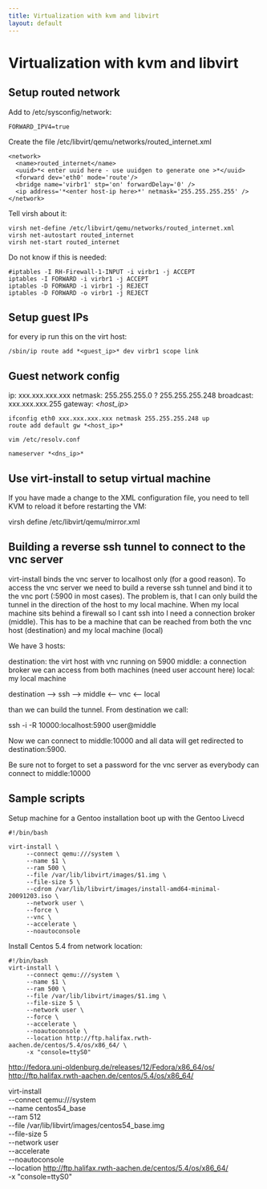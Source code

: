 ```yaml
---
title: Virtualization with kvm and libvirt
layout: default
---
```


Virtualization with kvm and libvirt
===================================


Setup routed network
--------------------

Add to /etc/sysconfig/network:

    FORWARD_IPV4=true

Create the file /etc/libvirt/qemu/networks/routed_internet.xml

    <network>
      <name>routed_internet</name>
      <uuid>*< enter uuid here - use uuidgen to generate one >*</uuid>
      <forward dev='eth0' mode='route'/>
      <bridge name='virbr1' stp='on' forwardDelay='0' />
      <ip address='*<enter host-ip here>*' netmask='255.255.255.255' />
    </network>

Tell virsh about it:

    virsh net-define /etc/libvirt/qemu/networks/routed_internet.xml
    virsh net-autostart routed_internet
    virsh net-start routed_internet

Do not know if this is needed:

    #iptables -I RH-Firewall-1-INPUT -i virbr1 -j ACCEPT
    iptables -I FORWARD -i virbr1 -j ACCEPT
    iptables -D FORWARD -i virbr1 -j REJECT
    iptables -D FORWARD -o virbr1 -j REJECT
Setup guest IPs
----------------

for every ip run this on the virt host:

    /sbin/ip route add *<guest_ip>* dev virbr1 scope link

Guest network config
--------------------

ip: xxx.xxx.xxx.xxx
netmask: 255.255.255.0 ? 255.255.255.248
broadcast: xxx.xxx.xxx.255
gateway: *<host_ip>*

    ifconfig eth0 xxx.xxx.xxx.xxx netmask 255.255.255.248 up
    route add default gw *<host_ip>*

    vim /etc/resolv.conf

    nameserver *<dns_ip>*

Use virt-install to setup virtual machine
-----------------------------------------

If you have made a change to the XML configuration file, you need to tell KVM to reload it before restarting the VM:

virsh define /etc/libvirt/qemu/mirror.xml


Building a reverse ssh tunnel to connect to the vnc server
----------------------------------------------------------

virt-install binds the vnc server to localhost only (for a good reason). To access
the vnc server we need to build a reverse ssh tunnel and bind it to the vnc port
(:5900 in most cases). The problem is, that I can only build the tunnel in the
direction of the host to my local machine. When my local machine sits behind a
firewall so I cant ssh into I need a connection broker (middle). This has to be a machine
that can be reached from both the vnc host (destination) and my local machine (local)

We have 3 hosts:

destination: the virt host with vnc running on 5900
middle: a connection broker we can access from both machines (need user account here)
local: my local machine

destination --> ssh --> middle <-- vnc <-- local

than we can build the tunnel. From destination we call:

ssh -i -R 10000:localhost:5900 user@middle

Now we can connect to middle:10000 and all data will get redirected to destination:5900.

Be sure not to forget to set a password for the vnc server as everybody can connect
to middle:10000


Sample scripts
--------------

Setup machine for a Gentoo installation boot up with the Gentoo Livecd

    #!/bin/bash

    virt-install \
         --connect qemu:///system \
         --name $1 \
         --ram 500 \
         --file /var/lib/libvirt/images/$1.img \
         --file-size 5 \
         --cdrom /var/lib/libvirt/images/install-amd64-minimal-20091203.iso \
         --network user \
         --force \
         --vnc \
         --accelerate \
         --noautoconsole



Install Centos 5.4 from network location:

    #!/bin/bash
    virt-install \
         --connect qemu:///system \
         --name $1 \
         --ram 500 \
         --file /var/lib/libvirt/images/$1.img \
         --file-size 5 \
         --network user \
         --force \
         --accelerate \
         --noautoconsole \
         --location http://ftp.halifax.rwth-aachen.de/centos/5.4/os/x86_64/ \
         -x "console=ttyS0"

http://fedora.uni-oldenburg.de/releases/12/Fedora/x86_64/os/
http://ftp.halifax.rwth-aachen.de/centos/5.4/os/x86_64/

virt-install \
         --connect qemu:///system \
         --name centos54_base \
         --ram 512 \
         --file /var/lib/libvirt/images/centos54_base.img \
         --file-size 5 \
         --network user \
         --accelerate \
         --noautoconsole \
         --location http://ftp.halifax.rwth-aachen.de/centos/5.4/os/x86_64/ \
         -x "console=ttyS0"